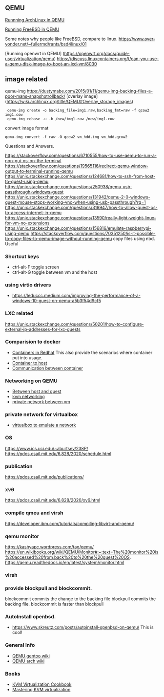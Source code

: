 ## QEMU

[Runnning ArchLinux in QEMU](
https://www.reddit.com/r/archlinux/comments/68jvew/installing_archlinux_in_a_qemu_kvm_vm/)

[Running FreeBSD in QEMU](
https://stackoverflow.com/questions/49656395/how-to-boot-freebsd-image-under-qemu/64027161#64027161)

Some notes why people like FreeBSD, compare to linux.
https://www.over-yonder.net/~fullermd/rants/bsd4linux/01

[Running openwrt in QEMU]
(https://openwrt.org/docs/guide-user/virtualization/qemu)
https://discuss.linuxcontainers.org/t/can-you-use-a-qemu-disk-image-to-boot-an-lxd-vm/8030


## image related
qemu-img  https://dustymabe.com/2015/01/11/qemu-img-backing-files-a-poor-mans-snapshotrollback/
[overlay image] (https://wiki.archlinux.org/title/QEMU#Overlay_storage_images)

```
 qemu-img create -o backing_file=img1.raw,backing_fmt=raw -f qcow2 img1.cow
 qemu-img rebase -u -b /new/img1.raw /new/img1.cow
```


convert image format
```
qemu-img convert -f raw -O qcow2 vm_hdd.img vm_hdd.qcow2
```


Questions and Answers.

https://stackoverflow.com/questions/6710555/how-to-use-qemu-to-run-a-non-gui-os-on-the-terminal
https://stackoverflow.com/questions/19565116/redirect-qemu-window-output-to-terminal-running-qemu
https://unix.stackexchange.com/questions/124681/how-to-ssh-from-host-to-guest-using-qemu
https://unix.stackexchange.com/questions/250938/qemu-usb-passthrough-windows-guest
https://unix.stackexchange.com/questions/131942/qemu-2-0-windows-guest-mouse-stops-working-vnc-when-using-usb-passthrough?rq=1
https://unix.stackexchange.com/questions/318947/how-to-allow-guest-os-to-access-internet-in-qemu
https://unix.stackexchange.com/questions/13590/really-light-weight-linux-for-vm-no-extensions
https://unix.stackexchange.com/questions/156816/emulate-raspberrypi-using-qemu
https://stackoverflow.com/questions/70351250/is-it-possible-to-copy-files-to-qemu-image-without-running-qemu  copy files using nbd. Useful


### Shortcut keys
* ctrl-alt-F toggle screen
* ctrl-alt-G toggle between vm and the host

### using virtio drivers 
* https://leduccc.medium.com/improving-the-performance-of-a-windows-10-guest-on-qemu-a5b3f54d9cf5

### LXC related
https://unix.stackexchange.com/questions/50201/how-to-configure-external-ip-addresses-for-lxc-guests

### Comparision to docker
* [Containers in Redhat](https://access.redhat.com/documentation/en-us/red_hat_enterprise_linux/8/html/building_running_and_managing_containers/index) This also provide the scenarios where container put into usage.
* [Container to host](https://sophilabs.com/blog/communication-between-containers-and-host-machine)
* [Communication between container](https://docs.oracle.com/cd/E37670_01/E75728/html/section_rsr_p2z_fp.html)


### Networking on QEMU
* [Between host and guest](https://access.redhat.com/documentation/en-us/red_hat_enterprise_linux/6/html/virtualization_administration_guide/sect-qemu_guest_agent-set_up_communication_between_guest_agent_and_host)
* [kvm networking](https://www.linux-kvm.org/page/Networking)
* [private network between vm](https://serverfault.com/questions/383208/creating-a-private-network-for-two-vms)


### private network for virtualbox
* [virtualbox to emulate a network](https://www.brianlinkletter.com/2016/07/how-to-use-virtualbox-to-emulate-a-network/)

### OS
https://www.ics.uci.edu/~aburtsev/238P/
https://pdos.csail.mit.edu/6.828/2020/schedule.html

### publication
https://pdos.csail.mit.edu/publications/


### xv6
https://pdos.csail.mit.edu/6.828/2020/xv6.html

### compile qmeu and virsh
https://developer.ibm.com/tutorials/compiling-libvirt-and-qemu/


### qemu monitor
https://kashyapc.wordpress.com/tag/qemu/
https://en.wikibooks.org/wiki/QEMU/Monitor#:~:text=The%20monitor%20is%20accessed%20from,back%20to%20the%20guest%20OS.
https://qemu.readthedocs.io/en/latest/system/monitor.html


### virsh
### provide blockpull and blockcommit.
blockcommit commits the change to the backing file
blockpull commits the backing file.
blockcommit is faster than blockpull

### AutoInstall openbsd.
* https://www.skreutz.com/posts/autoinstall-openbsd-on-qemu/  This is cool!


### General Info
* [QEMU gentoo wiki](https://wiki.gentoo.org/wiki/QEMU/Options#Hard_drive)
* [QEMU arch wiki](https://wiki.archlinux.org/title/QEMU#Creating_a_hard_disk_image)

### Books
* [KVM Virtualization Cookbook](https://www.packtpub.com/product/kvm-virtualization-cookbook/9781788294676)
* [Mastering KVM virtualization](https://www.packtpub.com/product/mastering-kvm-virtualization-second-edition/9781838828714)

